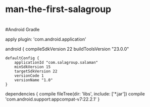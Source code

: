 # man-the-first-salagroup
#
#Android Gradle

apply plugin: 'com.android.application'

android {
    compileSdkVersion 22
    buildToolsVersion "23.0.0"

    defaultConfig {
        applicationId "com.salagroup.salaman"
        minSdkVersion 15
        targetSdkVersion 22
        versionCode 1
        versionName "1.0"
    }
dependencies {
    compile fileTree(dir: 'libs', include: ['*.jar'])
    compile 'com.android.support:appcompat-v7:22.2.1'
}


